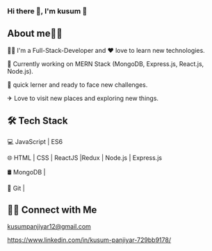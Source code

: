 
### Hi there 👋, I'm kusum 👩

## About me👩‍💻
👩‍💻 I'm a Full-Stack-Developer and ❤ love to learn new technologies.

🔭 Currently working on MERN Stack (MongoDB, Express.js, React.js, Node.js).

🌱 quick lerner and ready to face new challenges.

✈ Love to visit new places and exploring new things.

## 🛠 Tech Stack
💻 JavaScript | ES6

🌐 HTML | CSS | ReactJS |Redux | Node.js | Express.js

🛢 MongoDB |

🔧 Git |

## 🤝🏻 Connect with Me
kusumpanjiyar12@gmail.com

https://www.linkedin.com/in/kusum-panjiyar-729bb9178/
